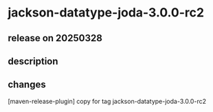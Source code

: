 # jackson-datatype-joda-3.0.0-rc2

## release on 20250328
## description
## changes
[maven-release-plugin] copy for tag jackson-datatype-joda-3.0.0-rc2


